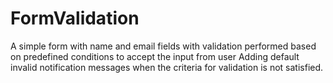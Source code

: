 # FormValidation
A simple form with name and email fields with validation performed based on predefined conditions to accept the input from user
Adding default invalid notification messages when the criteria for validation is not satisfied.
